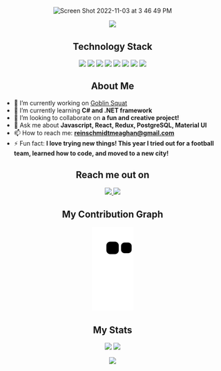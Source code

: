 <p align="center"> <img width="942" alt="Screen Shot 2022-11-03 at 3 46 49 PM" src="https://user-images.githubusercontent.com/98852538/199830714-f00fe1a3-af34-40bd-a480-412f49d8665e.png" /></p>

<p align="center"> <a href="https://github.com/ryo-ma/github-profile-trophy"><img src="https://github-profile-trophy.vercel.app/?username=meaghanreinschmidt&theme=radical"/></a> </p>

<h2 align="center">Technology Stack</h2>
<p align="center">
<img src="https://img.shields.io/badge/-HTML5-E34F26?style=flat-square&logo=html5&logoColor=white"/>
<img src="https://img.shields.io/badge/-CSS3-1572B6?style=flat-square&logo=css3"/>
<img src="https://img.shields.io/badge/-Bootstrap-563D7C?style=flat-square&logo=bootstrap"/>
<img src="https://img.shields.io/badge/-Heroku-430098?style=flat-square&logo=heroku"/>
<img src="https://img.shields.io/badge/-JavaScript-black?style=flat-square&logo=javascript"/>
<img src="https://img.shields.io/badge/-Nodejs-black?style=flat-square&logo=Node.js"/>
<img src="https://img.shields.io/badge/-React-black?style=flat-square&logo=react"/>
<img src="https://img.shields.io/badge/-GitHub-black?style=flat-square&logo=github"/>
</p>

<h2 align="center">About Me</h2>

- 🔭 I’m currently working on [Goblin Squat](https://github.com/meaghanreinschmidt/goblin-squat)
- 🌱 I’m currently learning **C# and .NET framework**
- 👯 I’m looking to collaborate on **a fun and creative project!**
- 💬 Ask me about **Javascript, React, Redux, PostgreSQL, Material UI**
- 📫 How to reach me: **reinschmidtmeaghan@gmail.com**
- ⚡ Fun fact: **I love trying new things! This year I tried out for a football team, learned how to code, and moved to a new city!**

<h2 align="center">Reach me out on</h2>

<p align="center">
<a href="mailto: reinschmidtmeaghan@gmail.com">
 <img src="https://img.shields.io/badge/-reischmidtmeaghan-c14438?style=flat-square&logo=Gmail&logoColor=white&link=mailto:reinschmidtmeaghan@gmail.com"/>
</a>
<a href="https://www.linkedin.com/in/meaghan-reinschmidt-312578230/">
 <img src="https://img.shields.io/badge/-meaghanreinschmidt-blue?style=flat-square&logo=Linkedin&logoColor=white&link=https://www.linkedin.com/in/meaghan-reinschmidt-312578230/"/>
</a>
</p>

<h2 align="center">My Contribution Graph</h2>
<p align="center">
  <img src="https://github.com/meaghanreinschmidt/MeaghanReinschmidt/raw/output/github-contribution-grid-snake.svg" alt="snake"></center>
</p>

<h2 align="center">My Stats</h2>

<p align = "center">
  <img  src = "https://github-readme-stats.vercel.app/api?username=meaghanreinschmidt&show_icons=true&theme=radical&line_height=27">
  <img src = "https://github-readme-stats.vercel.app/api/top-langs/?username=meaghanreinschmidt&theme=radical">
</p>

<p align = "center">
 <img  src="https://github-readme-streak-stats.herokuapp.com/?user=meaghanreinschmidt&show_icons=true&locale=en&layout=compact&theme=radical&line_height=0" />
</p> 
